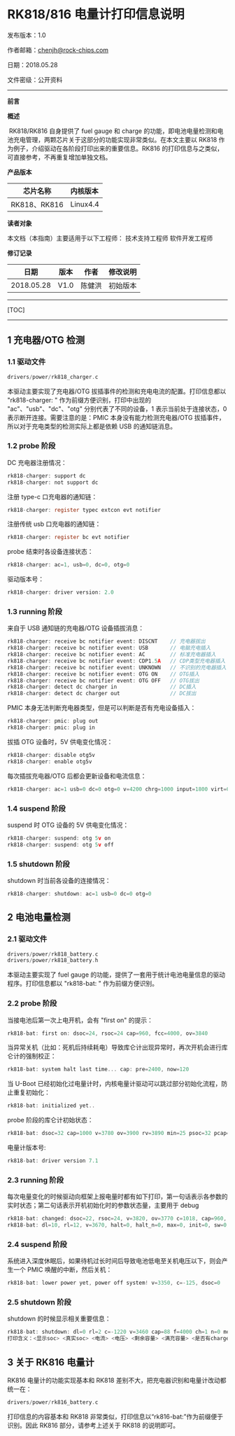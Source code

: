 # RK818/816 电量计打印信息说明

发布版本：1.0

作者邮箱：chenjh@rock-chips.com

日期：2018.05.28

文件密级：公开资料

---

**前言**

**概述**

​	RK818/RK816 自身提供了 fuel gauge 和 charge 的功能，即电池电量检测和电池充电管理，两颗芯片关于这部分的功能实现非常类似。在本文主要以 RK818 作为例子，介绍驱动在各阶段打印出来的重要信息。RK816 的打印信息与之类似，可直接参考，不再重复增加单独文档。

**产品版本**

| **芯片名称**    | **内核版本** |
| ----------- | :------- |
| RK818、RK816 | Linux4.4 |

**读者对象**

本文档（本指南）主要适用于以下工程师：
技术支持工程师
软件开发工程师

**修订记录**

| **日期**     | **版本** | **作者** | **修改说明** |
| ---------- | ------ | ------ | -------- |
| 2018.05.28 | V1.0   | 陈健洪    | 初始版本     |

---

[TOC]

---

## 1 充电器/OTG 检测

### 1.1 驱动文件

```c
drivers/power/rk818_charger.c
```

本驱动主要实现了充电器/OTG 拔插事件的检测和充电电流的配置。打印信息都以 "rk818-charger: " 作为前缀方便识别，打印中出现的 "ac"、"usb"、"dc"、"otg" 分别代表了不同的设备，1 表示当前处于连接状态，0 表示断开连接。需要注意的是：PMIC 本身没有能力检测充电器/OTG 拔插事件，所以对于充电类型的检测实际上都是依赖 USB 的通知链消息。

### 1.2 probe 阶段

DC 充电器注册情况：

```c
rk818-charger: support dc
rk818-charger: not support dc
```

注册 type-c 口充电器的通知链：

```c
rk818-charger: register typec extcon evt notifier
```

注册传统 usb 口充电器的通知链：

```c
rk818-charger: register bc evt notifier
```

probe 结束时各设备连接状态：

```c
rk818-charger: ac=1, usb=0, dc=0, otg=0
```

驱动版本号：

```c
rk818-charger: driver version: 2.0
```

### 1.3 running 阶段

来自于 USB 通知链的充电器/OTG 设备插拔消息：

```c
rk818-charger: receive bc notifier event: DISCNT	// 充电器拔出
rk818-charger: receive bc notifier event: USB		// 电脑充电插入
rk818-charger: receive bc notifier event: AC		// 标准充电器插入
rk818-charger: receive bc notifier event: CDP1.5A	// CDP类型充电器插入
rk818-charger: receive bc notifier event: UNKNOWN	// 不识别的充电器插入
rk818-charger: receive bc notifier event: OTG ON	// OTG插入
rk818-charger: receive bc notifier event: OTG OFF	// OTG拔出
rk818-charger: detect dc charger in					// DC插入
rk818-charger: detect dc charger out				// DC拔出
```

PMIC 本身无法判断充电器类型，但是可以判断是否有充电设备插入：

```c
rk818-charger: pmic: plug out
rk818-charger: pmic: plug in
```

拔插 OTG 设备时，5V 供电变化情况：

```c
rk818-charger: disable otg5v
rk818-charger: enable otg5v
```

每次插拔充电器/OTG 后都会更新设备和电流信息：

```c
rk818-charger: ac=1 usb=0 dc=0 otg=0 v=4200 chrg=1000 input=1800 virt=0
```

### 1.4 suspend 阶段

suspend 时 OTG 设备的 5V 供电变化情况：

```c
rk818-charger: suspend: otg 5v on
rk818-charger: suspend: otg 5v off
```

### 1.5 shutdown 阶段

shutdown 时当前各设备的连接情况：

```c
rk818-charger: shutdown: ac=1 usb=0 dc=0 otg=0
```

## 2 电池电量检测

### 2.1 驱动文件

```c
drivers/power/rk818_battery.c
drivers/power/rk818_battery.h
```

本驱动主要实现了 fuel gauge 的功能，提供了一套用于统计电池电量信息的驱动程序。打印信息都以 "rk818-bat: " 作为前缀方便识别。

### 2.2 probe 阶段

当接电池后第一次上电开机，会有 "first on" 的提示：

```c
rk818-bat: first on: dsoc=24, rsoc=24 cap=960, fcc=4000, ov=3840
```

当异常关机（比如：死机后持续耗电）导致库仑计出现异常时，再次开机会进行库仑计的强制校正：

```c
rk818-bat: system halt last time... cap: pre=2400, now=120
```

当 U-Boot 已经初始化过电量计时，内核电量计驱动可以跳过部分初始化流程，防止重复初始化：

```c
rk818-bat: initialized yet..
```

probe 阶段的库仑计初始状态：

```c
rk818-bat: dsoc=32 cap=1000 v=3780 ov=3900 rv=3890 min=25 psoc=32 pcap=1000
```

电量计版本号:

```c
rk818-bat: driver version 7.1
```

### 2.3 running 阶段

每次电量变化的时候驱动向框架上报电量时都有如下打印，第一句话表示各参数的实时状态；第二句话表示开机初始化时的参数状态量，主要用于 debug

```c
rk818-bat: changed: dsoc=22, rsoc=24, v=3820, ov=3770 c=1018, cap=960, f=4000, st=cc cv, hotdie=0
rk818-bat: dl=10, rl=12, v=3670, halt=0, halt_n=0, max=0, init=0, sw=0, calib=0, below0=0, force=0
```

### 2.4 suspend 阶段

系统进入深度休眠后，如果待机过长时间后导致电池低电至关机电压以下，则会产生一个 PMIC 唤醒的中断，然后关机：

```c
rk818-bat: lower power yet, power off system! v=3350, c=-125, dsoc=0
```

### 2.5 shutdown 阶段

shutdown 的时候显示相关重要信息：

```c
rk818-bat: shutdown: dl=0 rl=2 c=-1220 v=3460 cap=88 f=4000 ch=1 n=0 mode=1 rest=128
打印含义：<显示soc> <真实soc> <电流> <电压> <剩余容量> <满充容量> <是否有charger> <其余忽略....>
```

## 3 关于 RK816 电量计

RK816 电量计的功能实现基本和 RK818 差别不大，把充电器识别和电量计改动都统一在：

```c
drivers/power/rk816_battery.c
```

打印信息的内容基本和 RK818 非常类似，打印信息以“rk816-bat:”作为前缀便于识别。因此 RK816 部分，请参考上述关于 RK818 的说明即可。